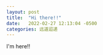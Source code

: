 ```yaml
---
layout: post
title:  "Hi there!!"
date:   2022-02-27 12:13:04 -0500
categories: 远道迢递
---
```

I'm here!!